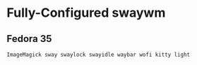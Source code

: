 # Fully-Configured swaywm

## Fedora 35

`ImageMagick sway swaylock swayidle waybar wofi kitty light`


